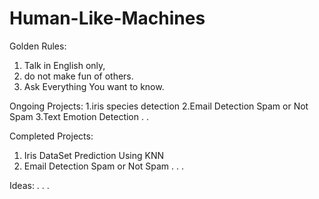 # Human-Like-Machines
Golden Rules:
1. Talk in English only,
2. do not make fun of others.
3. Ask Everything You want to know.

Ongoing Projects:
1.iris species detection
2.Email Detection Spam or Not Spam
3.Text Emotion Detection
.
.

Completed Projects:
1. Iris DataSet Prediction Using KNN
2. Email Detection Spam or Not Spam
.
.
.

Ideas:
.
.
.
